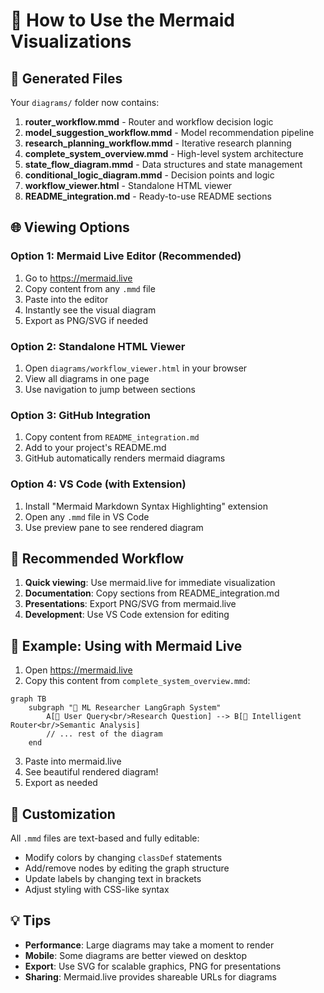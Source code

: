 # 🎨 How to Use the Mermaid Visualizations

## 📁 Generated Files

Your `diagrams/` folder now contains:

1. **router_workflow.mmd** - Router and workflow decision logic
2. **model_suggestion_workflow.mmd** - Model recommendation pipeline  
3. **research_planning_workflow.mmd** - Iterative research planning
4. **complete_system_overview.mmd** - High-level system architecture
5. **state_flow_diagram.mmd** - Data structures and state management
6. **conditional_logic_diagram.mmd** - Decision points and logic
7. **workflow_viewer.html** - Standalone HTML viewer
8. **README_integration.md** - Ready-to-use README sections

## 🌐 Viewing Options

### Option 1: Mermaid Live Editor (Recommended)
1. Go to https://mermaid.live
2. Copy content from any `.mmd` file
3. Paste into the editor
4. Instantly see the visual diagram
5. Export as PNG/SVG if needed

### Option 2: Standalone HTML Viewer
1. Open `diagrams/workflow_viewer.html` in your browser
2. View all diagrams in one page
3. Use navigation to jump between sections

### Option 3: GitHub Integration
1. Copy content from `README_integration.md`
2. Add to your project's README.md
3. GitHub automatically renders mermaid diagrams

### Option 4: VS Code (with Extension)
1. Install "Mermaid Markdown Syntax Highlighting" extension
2. Open any `.mmd` file in VS Code
3. Use preview pane to see rendered diagram

## 🎯 Recommended Workflow

1. **Quick viewing**: Use mermaid.live for immediate visualization
2. **Documentation**: Copy sections from README_integration.md
3. **Presentations**: Export PNG/SVG from mermaid.live
4. **Development**: Use VS Code extension for editing

## 📝 Example: Using with Mermaid Live

1. Open https://mermaid.live
2. Copy this content from `complete_system_overview.mmd`:

```
graph TB
    subgraph "🌟 ML Researcher LangGraph System"
        A[👤 User Query<br/>Research Question] --> B[🤖 Intelligent Router<br/>Semantic Analysis]
        // ... rest of the diagram
    end
```

3. Paste into mermaid.live
4. See beautiful rendered diagram!
5. Export as needed

## 🔧 Customization

All `.mmd` files are text-based and fully editable:
- Modify colors by changing `classDef` statements
- Add/remove nodes by editing the graph structure  
- Update labels by changing text in brackets
- Adjust styling with CSS-like syntax

## 💡 Tips

- **Performance**: Large diagrams may take a moment to render
- **Mobile**: Some diagrams are better viewed on desktop
- **Export**: Use SVG for scalable graphics, PNG for presentations
- **Sharing**: Mermaid.live provides shareable URLs for diagrams
